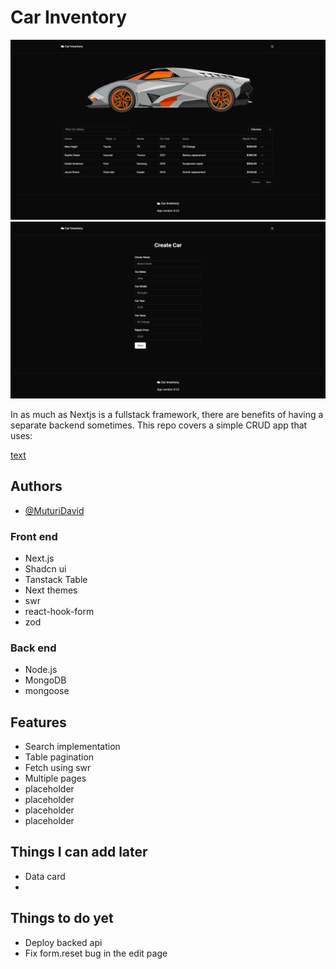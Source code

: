 
# Car Inventory

![Main Page](<public/FireShot Capture 418 - Car Garage Inventory - localhost.png>)
![Create Entry Page](<public/FireShot Capture 419 - Car Garage Inventory - localhost.png>)

In as much as Nextjs is a fullstack framework, there are benefits of having a separate backend sometimes. This repo covers a simple CRUD app that uses:

[text](public/Garage.mkv)

## Authors

- [@MuturiDavid](https://www.tushdev.co/)

### Front end

- Next.js
- Shadcn ui
- Tanstack Table
- Next themes
- swr
- react-hook-form
- zod

### Back end

- Node.js
- MongoDB
- mongoose

## Features

- Search implementation
- Table pagination
- Fetch using swr
- Multiple pages
- placeholder
- placeholder
- placeholder
- placeholder

## Things I can add later

- Data card
-

## Things to do yet

- Deploy backed api
- Fix form.reset bug in the edit page
